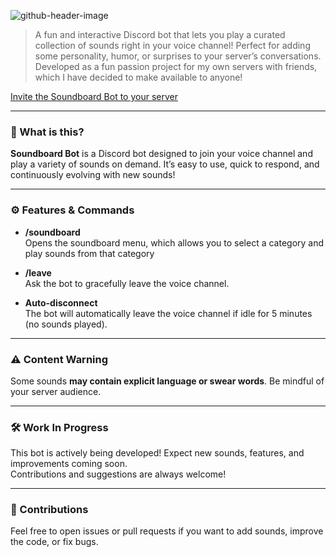 
![github-header-image](https://github.com/user-attachments/assets/e2ac4048-6454-4146-84f1-75847e43ae8e)


> A fun and interactive Discord bot that lets you play a curated collection of sounds right in your voice channel! Perfect for adding some personality, humor, or surprises to your server’s conversations. Developed as a fun passion project for my own servers with friends, which I have decided to make available to anyone!


 [Invite the Soundboard Bot to your server](https://discord.com/oauth2/authorize?client_id=1376663769689751642&permissions=2150632448&integration_type=0&scope=bot+applications.commands)

---

### 🚀 What is this?

**Soundboard Bot** is a Discord bot designed to join your voice channel and play a variety of sounds on demand. It’s easy to use, quick to respond, and continuously evolving with new sounds!

---
### ⚙️ Features & Commands

- **/soundboard**  
  Opens the soundboard menu, which allows you to select a category and play sounds from that category

- **/leave**  
  Ask the bot to gracefully leave the voice channel.

- **Auto-disconnect**  
  The bot will automatically leave the voice channel if idle for 5 minutes (no sounds played).

---

### ⚠️ Content Warning

Some sounds **may contain explicit language or swear words**. Be mindful of your server audience.

---

### 🛠️ Work In Progress

This bot is actively being developed! Expect new sounds, features, and improvements coming soon.  
Contributions and suggestions are always welcome! 

---

### 🤝 Contributions

Feel free to open issues or pull requests if you want to add sounds, improve the code, or fix bugs.


